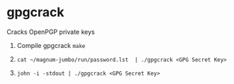 gpgcrack
========

Cracks OpenPGP private keys

1. Compile gpgcrack ```make```

2. ```cat ~/magnum-jumbo/run/password.lst  | ./gpgcrack <GPG Secret Key>```

3. ```john -i -stdout | ./gpgcrack <GPG Secret Key>```

